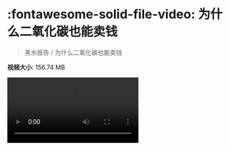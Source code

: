 # :fontawesome-solid-file-video: 为什么二氧化碳也能卖钱

> 黑水报告 / 为什么二氧化碳也能卖钱

**视频大小**: 156.74 MB

<div class="video"><video src="https://file.hsyhx.top/archive/黑水报告/为什么二氧化碳也能卖钱.mp4" controls preload>🤔 您的浏览器不支持 video 标签</video></div>